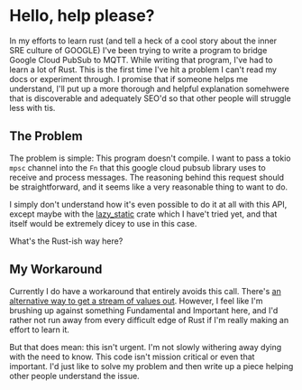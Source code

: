 # Hello, help please?

In my efforts to learn rust (and tell a heck of a cool story about the inner SRE culture of GOOGLE) I've been trying to write a program to bridge Google Cloud PubSub to MQTT. While writing that program, I've had to learn a lot of Rust. This is the first time
I've hit a problem I can't read my docs or experiment through. I promise that if someone helps me understand, I'll put up a more thorough and helpful explanation somehwere that is discoverable and adequately SEO'd so that other people will struggle less with tis.

## The Problem

The problem is simple: This program doesn't compile. I want to pass a tokio `mpsc` channel into the `Fn` that this google cloud pubsub library uses to receive and process messages. The reasoning behind this request should be straightforward, and it seems like
a very reasonable thing to want to do.

I simply don't understand how it's even possible to do it at all with this API, except maybe with the [lazy_static]() crate which I have't tried yet, and that itself would be extremely dicey to use in this case.

What's the Rust-ish way here?

## My Workaround

Currently I do have a workaround that entirely avoids this call. There's [an alternative way to get a stream of values out](https://docs.rs/google-cloud-pubsub/0.11.0/google_cloud_pubsub/subscription/struct.Subscription.html#method.subscribe). However, I feel 
like I'm brushing up against something Fundamental and Important here, and I'd rather not run away from every difficult edge of Rust if I'm really making an effort to learn it.

But that does mean: this isn't urgent. I'm not slowly withering away dying with the need to know. This code isn't mission critical or even that important. I'd just like to solve my problem and then write up a piece helping other people understand the issue.


